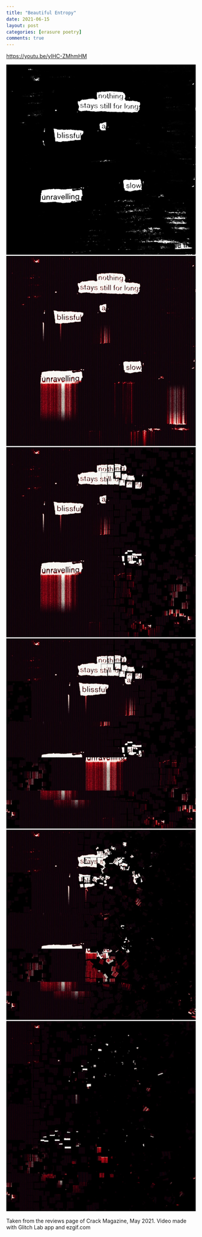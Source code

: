 ```yaml
---
title: "Beautiful Entropy"
date: 2021-06-15
layout: post
categories: [erasure poetry]
comments: true
---
```


https://youtu.be/yIHC-ZMhmHM

<img src="/assets/images/articles/2021/entropy1.jpeg" alt="nothing stays still for long a blissful slow unravelling" title="everything turns to static eventually" class="responsive"><br>
<img src="/assets/images/articles/2021/entropy2.jpeg" alt="nothing stays still for long a blissful slow unravelling" title="every  thing turns to st atic eventually" class="responsive"><br>
<img src="/assets/images/articles/2021/entropy3.jpg" alt="nothing stays a blissful unravelling" title="everythi 90'}ng turns@/ to sta  tic eventua$%lly" class="responsive"><br>
<img src="/assets/images/articles/2021/entropy4.jpg" alt="nothing stays blissful" title="ev3rythi...*&stat^%^&>>>" class="responsive"><br>
<img src="/assets/images/articles/2021/entropy5.jpg" alt="nothing" title="..5..*&@" class="responsive"><br>
<img src="/assets/images/articles/2021/entropy6.jpg" alt="corrupted image" title="........" class="responsive"><br>


Taken from the reviews page of Crack Magazine, May 2021. Video made with Glitch Lab app and ezgif.com
